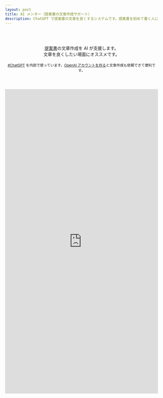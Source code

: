 ```yaml
---
layout: post
title: AI メンター（提案書の文章作成サポート）
description: ChatGPT で提案書の文章を良くするシステムです。提案書を初めて書く人に特にオススメです。
---
```


<style>
.iframe-form{
  margin:  auto;
  display: block;
  height:  660px;
}
 
@media screen and (max-width: 600px){
  .iframe-form{
    height: 830px;
    width:  120%;
    margin-left: -30px;
  }
}
</style>

<p style="text-align:center; padding: 50px 0px 40px;">
  <a href='/download'>提案書</a>の文章作成を AI が支援します。<br>文章を良くしたい場面にオススメです。<br>
  <br>
  <small><a href='https://twitter.com/hashtag/ChatGPT' target='_blank' rel='noopener'>#ChatGPT</a> を内部で使っています。<a href='https://chat.openai.com/chat' target='_blank' rel='noopener'>OpenAI アカウントを作る</a>と文章作成も依頼できて便利です。</small><br>
</p>

<iframe src="https://ai-mentor.onrender.com" width="100%" height="1000" frameborder="0" allowfullscreen></iframe>
